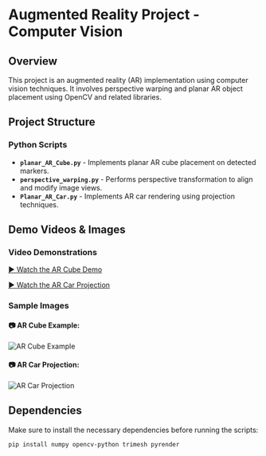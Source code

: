 # Augmented Reality Project - Computer Vision

## Overview
This project is an augmented reality (AR) implementation using computer vision techniques. It involves perspective warping and planar AR object placement using OpenCV and related libraries.

## Project Structure

### **Python Scripts**
- **`planar_AR_Cube.py`** - Implements planar AR cube placement on detected markers.
- **`perspective_warping.py`** - Performs perspective transformation to align and modify image views.
- **`Planar_AR_Car.py`** - Implements AR car rendering using projection techniques.


## Demo Videos & Images
### **Video Demonstrations**
[▶️ Watch the AR Cube Demo](https://drive.google.com/file/d/1BkVViR9lLRjD3C1lXbsCDbUTZCF4ifTK/view?usp=sharing)

[▶️ Watch the AR Car Projection](https://drive.google.com/file/d/1f1t_kXFwG7kL4KJccbEmRomH18wdmobJ/view?usp=sharing)

### **Sample Images**
#### 📷 AR Cube Example:
![AR Cube Example](images/ARCubeProjectionImage.jpeg)

#### 📷 AR Car Projection:
![AR Car Projection](images/ARCarProjectionImage.jpeg)

## Dependencies
Make sure to install the necessary dependencies before running the scripts:
```bash
pip install numpy opencv-python trimesh pyrender
